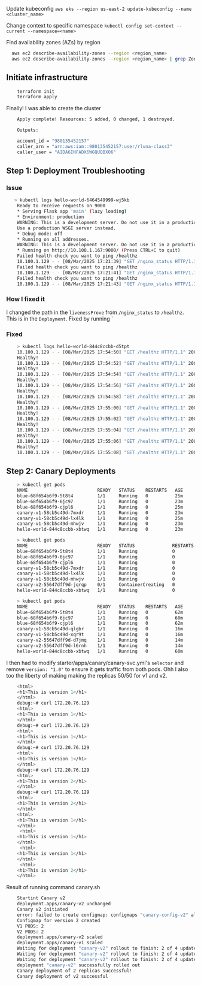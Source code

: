 Update kubeconfig `aws eks --region us-east-2 update-kubeconfig --name <cluster_name>`

Change context to specific namespace `kubectl config set-context --current --namespace=<name>`

Find availability zones (AZs) by region

```sh
  aws ec2 describe-availability-zones --region <region_name>
  aws ec2 describe-availability-zones --region <region_name> | grep ZoneName # Show only zone names
```

## Initiate infrastructure

```sh
    terraform init
    terraform apply
```

Finally! I was able to create the cluster
```sh
    Apply complete! Resources: 5 added, 0 changed, 1 destroyed.

    Outputs:

    account_id = "980135452157"
    caller_arn = "arn:aws:iam::980135452157:user/rluna-class3"
    caller_user = "AIDA6INFADX6WGQUQBXO6"
```

## Step 1: Deployment Troubleshooting
### Issue
```sh
   > kubectl logs hello-world-6464549999-wj5kb
    Ready to receive requests on 9000
    * Serving Flask app 'main' (lazy loading)
    * Environment: production
    WARNING: This is a development server. Do not use it in a production deployment.
    Use a production WSGI server instead.
    * Debug mode: off
    * Running on all addresses.
    WARNING: This is a development server. Do not use it in a production deployment.
    * Running on http://10.100.1.167:9000/ (Press CTRL+C to quit)
    Failed health check you want to ping /healthz
    10.100.1.129 - - [08/Mar/2025 17:21:39] "GET /nginx_status HTTP/1.1" 500 -
    Failed health check you want to ping /healthz
    10.100.1.129 - - [08/Mar/2025 17:21:41] "GET /nginx_status HTTP/1.1" 500 -
    Failed health check you want to ping /healthz
    10.100.1.129 - - [08/Mar/2025 17:21:43] "GET /nginx_status HTTP/1.1" 500 -    
```

### How I fixed it
I changed the path in the `livenessProve` from `/nginx_status` to `/healthz`. This is in the `Deployment`.
Fixed by running `

### Fixed

```sh
    > kubectl logs hello-world-844c8ccbb-d5tpt
    10.100.1.129 - - [08/Mar/2025 17:54:50] "GET /healthz HTTP/1.1" 200 -
    Healthy!
    10.100.1.129 - - [08/Mar/2025 17:54:52] "GET /healthz HTTP/1.1" 200 -
    Healthy!
    10.100.1.129 - - [08/Mar/2025 17:54:54] "GET /healthz HTTP/1.1" 200 -
    Healthy!
    10.100.1.129 - - [08/Mar/2025 17:54:56] "GET /healthz HTTP/1.1" 200 -
    Healthy!
    10.100.1.129 - - [08/Mar/2025 17:54:58] "GET /healthz HTTP/1.1" 200 -
    Healthy!
    10.100.1.129 - - [08/Mar/2025 17:55:00] "GET /healthz HTTP/1.1" 200 -
    Healthy!
    10.100.1.129 - - [08/Mar/2025 17:55:02] "GET /healthz HTTP/1.1" 200 -
    Healthy!
    10.100.1.129 - - [08/Mar/2025 17:55:04] "GET /healthz HTTP/1.1" 200 -
    Healthy!
    10.100.1.129 - - [08/Mar/2025 17:55:06] "GET /healthz HTTP/1.1" 200 -
    Healthy!
    10.100.1.129 - - [08/Mar/2025 17:55:08] "GET /healthz HTTP/1.1" 200 -
```

## Step 2: Canary Deployments

<!-- Pods before deploying Canary v2 -->
```sh
    > kubectl get pods
    NAME                          READY   STATUS    RESTARTS   AGE
    blue-68f654b6f9-5t8t4         1/1     Running   0          25m
    blue-68f654b6f9-6jc97         1/1     Running   0          23m
    blue-68f654b6f9-cjpl6         1/1     Running   0          25m
    canary-v1-58cb5c49d-7mxdr     1/1     Running   0          23m
    canary-v1-58cb5c49d-lx4lk     1/1     Running   0          25m
    canary-v1-58cb5c49d-mhwjv     1/1     Running   0          23m
    hello-world-844c8ccbb-xbtwq   1/1     Running   0          23m
```
<!-- Creating new Canary v2 pod -->
```sh
    > kubectl get pods
    NAME                          READY   STATUS              RESTARTS   AGE
    blue-68f654b6f9-5t8t4         1/1     Running             0          29m
    blue-68f654b6f9-6jc97         1/1     Running             0          27m
    blue-68f654b6f9-cjpl6         1/1     Running             0          29m
    canary-v1-58cb5c49d-7mxdr     1/1     Running             0          27m
    canary-v1-58cb5c49d-lx4lk     1/1     Running             0          29m
    canary-v1-58cb5c49d-mhwjv     1/1     Running             0          27m
    canary-v2-55647dff9d-jqrqp    0/1     ContainerCreating   0          7s
    hello-world-844c8ccbb-xbtwq   1/1     Running             0          27m
```

<!-- Canary v2 pods running  -->
```sh
    > kubectl get pods
    NAME                          READY   STATUS    RESTARTS   AGE
    blue-68f654b6f9-5t8t4         1/1     Running   0          62m
    blue-68f654b6f9-6jc97         1/1     Running   0          60m
    blue-68f654b6f9-cjpl6         1/1     Running   0          62m
    canary-v1-58cb5c49d-qlgbr     1/1     Running   0          16m
    canary-v1-58cb5c49d-xqr9t     1/1     Running   0          16m
    canary-v2-55647dff9d-d7jmq    1/1     Running   0          14m
    canary-v2-55647dff9d-l6rnh    1/1     Running   0          14m
    hello-world-844c8ccbb-xbtwq   1/1     Running   0          60m
```

I then had to modify starter/apps/canary/canary-svc.yml's `selector` and remove `version: "1.0"`
to ensure it gets traffic from both pods. Ohh I also too the liberty of making making the replicas
50/50 for v1 and v2.


```sh
    <html>
    <h1>This is version 1</h1>
    </html>
    debug:~# curl 172.20.76.129
    <html>
    <h1>This is version 1</h1>
    </html>
    debug:~# curl 172.20.76.129
    <html>
    <h1>This is version 1</h1>
    </html>
    debug:~# curl 172.20.76.129
    <html>
    <h1>This is version 1</h1>
    </html>
    debug:~# curl 172.20.76.129
    <html>
    <h1>This is version 2</h1>
    </html>
    debug:~# curl 172.20.76.129
    <html>
    <h1>This is version 2</h1>
    </html>
    <html>
    <h1>This is version 1</h1>
    </html>
     <html>
    <h1>This is version 1</h1>
    </html>
     <html>
    <h1>This is version 1</h1>
    </html>
     <html>
    <h1>This is version 2</h1>
    </html>
```

Result of running command canary.sh

```sh
    Startint Canary v2
    deployment.apps/canary-v2 unchanged
    Canary v2 initiated
    error: failed to create configmap: configmaps "canary-config-v2" already exists
    Configmap for version 2 created
    V1 PODS: 2
    V2 PODS: 2
    deployment.apps/canary-v2 scaled
    deployment.apps/canary-v1 scaled
    Waiting for deployment "canary-v2" rollout to finish: 2 of 4 updated replicas are available...
    Waiting for deployment "canary-v2" rollout to finish: 2 of 4 updated replicas are available...
    Waiting for deployment "canary-v2" rollout to finish: 2 of 4 updated replicas are available...
    deployment "canary-v2" successfully rolled out
    Canary deployment of 2 replicas successful!
    Canary deployment of v2 successful
```
